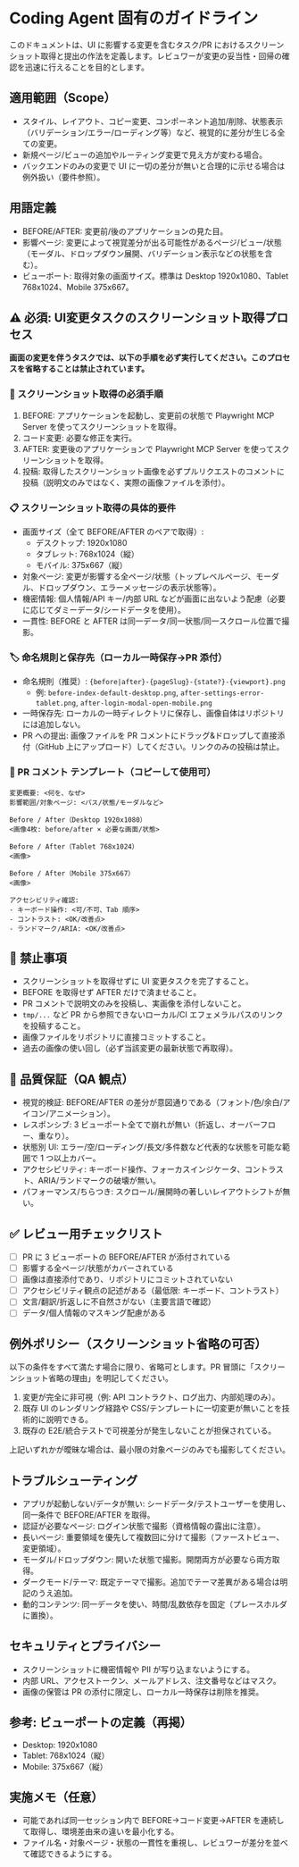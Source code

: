 # Coding Agent 固有のガイドライン

このドキュメントは、UI に影響する変更を含むタスク/PR におけるスクリーンショット取得と提出の作法を定義します。レビュワーが変更の妥当性・回帰の確認を迅速に行えることを目的とします。

## 適用範囲（Scope）
- スタイル、レイアウト、コピー変更、コンポーネント追加/削除、状態表示（バリデーション/エラー/ローディング等）など、視覚的に差分が生じる全ての変更。
- 新規ページ/ビューの追加やルーティング変更で見え方が変わる場合。
- バックエンドのみの変更で UI に一切の差分が無いと合理的に示せる場合は例外扱い（要件参照）。

## 用語定義
- BEFORE/AFTER: 変更前/後のアプリケーションの見た目。
- 影響ページ: 変更によって視覚差分が出る可能性があるページ/ビュー/状態（モーダル、ドロップダウン展開、バリデーション表示などの状態を含む）。
- ビューポート: 取得対象の画面サイズ。標準は Desktop 1920x1080、Tablet 768x1024、Mobile 375x667。

## ⚠️ 必須: UI変更タスクのスクリーンショット取得プロセス

**画面の変更を伴うタスクでは、以下の手順を必ず実行してください。このプロセスを省略することは禁止されています。**

### 📸 スクリーンショット取得の必須手順
1) BEFORE: アプリケーションを起動し、変更前の状態で Playwright MCP Server を使ってスクリーンショットを取得。
2) コード変更: 必要な修正を実行。
3) AFTER: 変更後のアプリケーションで Playwright MCP Server を使ってスクリーンショットを取得。
4) 投稿: 取得したスクリーンショット画像を必ずプルリクエストのコメントに投稿（説明文のみではなく、実際の画像ファイルを添付）。

### 📋 スクリーンショット取得の具体的要件
- 画面サイズ（全て BEFORE/AFTER のペアで取得）:
  - デスクトップ: 1920x1080
  - タブレット: 768x1024（縦）
  - モバイル: 375x667（縦）
- 対象ページ: 変更が影響する全ページ/状態（トップレベルページ、モーダル、ドロップダウン、エラーメッセージの表示状態等）。
- 機密情報: 個人情報/API キー/内部 URL などが画面に出ないよう配慮（必要に応じてダミーデータ/シードデータを使用）。
- 一貫性: BEFORE と AFTER は同一データ/同一状態/同一スクロール位置で撮影。

### 🏷️ 命名規則と保存先（ローカル一時保存→PR 添付）
- 命名規則（推奨）: `{before|after}-{pageSlug}-{state?}-{viewport}.png`
  - 例: `before-index-default-desktop.png`, `after-settings-error-tablet.png`, `after-login-modal-open-mobile.png`
- 一時保存先: ローカルの一時ディレクトリに保存し、画像自体はリポジトリには追加しない。
- PR への提出: 画像ファイルを PR コメントにドラッグ&ドロップして直接添付（GitHub 上にアップロード）してください。リンクのみの投稿は禁止。

### 💬 PR コメント テンプレート（コピーして使用可）
```
変更概要: <何を、なぜ>
影響範囲/対象ページ: <パス/状態/モーダルなど>

Before / After（Desktop 1920x1080）
<画像4枚: before/after × 必要な画面/状態>

Before / After（Tablet 768x1024）
<画像>

Before / After（Mobile 375x667）
<画像>

アクセシビリティ確認:
- キーボード操作: <可/不可、Tab 順序>
- コントラスト: <OK/改善点>
- ランドマーク/ARIA: <OK/改善点>
```

## 🚫 禁止事項
- スクリーンショットを取得せずに UI 変更タスクを完了すること。
- BEFORE を取得せず AFTER だけで済ませること。
- PR コメントで説明文のみを投稿し、実画像を添付しないこと。
- `tmp/...` など PR から参照できないローカル/CI エフェメラルパスのリンクを投稿すること。
- 画像ファイルをリポジトリに直接コミットすること。
- 過去の画像の使い回し（必ず当該変更の最新状態で再取得）。

## 🎯 品質保証（QA 観点）
- 視覚的検証: BEFORE/AFTER の差分が意図通りである（フォント/色/余白/アイコン/アニメーション）。
- レスポンシブ: 3 ビューポート全てで崩れが無い（折返し、オーバーフロー、重なり）。
- 状態別 UI: エラー/空/ローディング/長文/多件数など代表的な状態を可能な範囲で 1 つ以上カバー。
- アクセシビリティ: キーボード操作、フォーカスインジケータ、コントラスト、ARIA/ランドマークの破壊が無い。
- パフォーマンス/ちらつき: スクロール/展開時の著しいレイアウトシフトが無い。

## ✅ レビュー用チェックリスト
- [ ] PR に 3 ビューポートの BEFORE/AFTER が添付されている
- [ ] 影響する全ページ/状態がカバーされている
- [ ] 画像は直接添付であり、リポジトリにコミットされていない
- [ ] アクセシビリティ観点の記述がある（最低限: キーボード、コントラスト）
- [ ] 文言/翻訳/折返しに不自然さがない（主要言語で確認）
- [ ] データ/個人情報のマスキング配慮がある

## 例外ポリシー（スクリーンショット省略の可否）
以下の条件をすべて満たす場合に限り、省略可とします。PR 冒頭に「スクリーンショット省略の理由」を明記してください。
1. 変更が完全に非可視（例: API コントラクト、ログ出力、内部処理のみ）。
2. 既存 UI のレンダリング経路や CSS/テンプレートに一切変更が無いことを技術的に説明できる。
3. 既存の E2E/統合テストで可視差分が発生しないことが担保されている。

上記いずれかが曖昧な場合は、最小限の対象ページのみでも撮影してください。

## トラブルシューティング
- アプリが起動しない/データが無い: シードデータ/テストユーザーを使用し、同一条件で BEFORE/AFTER を取得。
- 認証が必要なページ: ログイン状態で撮影（資格情報の露出に注意）。
- 長いページ: 重要領域を優先して複数回に分けて撮影（ファーストビュー、変更領域）。
- モーダル/ドロップダウン: 開いた状態で撮影。開閉両方が必要なら両方取得。
- ダークモード/テーマ: 既定テーマで撮影。追加でテーマ差異がある場合は明記のうえ追加。
- 動的コンテンツ: 同一データを使い、時間/乱数依存を固定（プレースホルダに置換）。

## セキュリティとプライバシー
- スクリーンショットに機密情報や PII が写り込まないようにする。
- 内部 URL、アクセストークン、メールアドレス、注文番号などはマスク。
- 画像の保管は PR の添付に限定し、ローカル一時保存は削除を推奨。

## 参考: ビューポートの定義（再掲）
- Desktop: 1920x1080
- Tablet: 768x1024（縦）
- Mobile: 375x667（縦）

## 実施メモ（任意）
- 可能であれば同一セッション内で BEFORE→コード変更→AFTER を連続して取得し、環境差由来の違いを最小化する。
- ファイル名・対象ページ・状態の一貫性を重視し、レビュワーが差分を並べて確認できるようにする。

